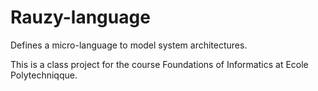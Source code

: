 Rauzy-language
==============

Defines a micro-language to model system architectures.

This is a class project for the course Foundations of Informatics at Ecole Polytechniqque.
